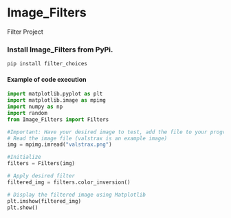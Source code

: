 # Image_Filters
Filter Project
### Install Image_Filters from PyPi.
```bash
pip install filter_choices
```

#### Example of code execution
```python
import matplotlib.pyplot as plt
import matplotlib.image as mpimg
import numpy as np
import random
from Image_Filters import Filters

#Important: Have your desired image to test, add the file to your program.
# Read the image file (valstrax is an example image)
img = mpimg.imread("valstrax.png")

#Initialize
filters = Filters(img)

# Apply desired filter
filtered_img = filters.color_inversion()

# Display the filtered image using Matplotlib
plt.imshow(filtered_img)
plt.show()
```

